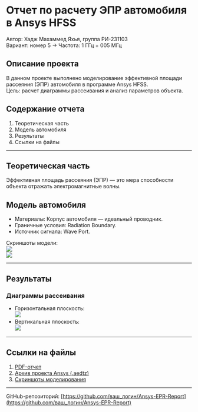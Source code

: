 # Отчет по расчету ЭПР автомобиля в Ansys HFSS  
Автор: Хадж Махаммед Яхья, группа РИ-231103  
Вариант: номер 5 → Частота: 1 ГГц + 005 МГц  

## Описание проекта  
В данном проекте выполнено моделирование эффективной площади рассеяния (ЭПР) автомобиля в программе Ansys HFSS.  
Цель: расчет диаграммы рассеивания и анализ параметров объекта.  

## Содержание отчета  
1. Теоретическая часть  
2. Модель автомобиля  
3. Результаты  
4. Ссылки на файлы  

---

## Теоретическая часть  
Эффективная площадь рассеяния (ЭПР) — это мера способности объекта отражать электромагнитные волны.

## Модель автомобиля  
- Материалы: Корпус автомобиля — идеальный проводник.  
- Граничные условия: Radiation Boundary.  
- Источник сигнала: Wave Port.  

Скриншоты модели:  
![](media/image2.png)  
![](media/image3.png)  

---

## Результаты  
### Диаграммы рассеивания  
- Горизонтальная плоскость:  
  ![](media/image13.png)  
- Вертикальная плоскость:  
  ![](media/image14.png)  

---

## Ссылки на файлы  
1. [PDF-отчет](epr_report.pdf)  
2. [Архив проекта Ansys (.aedtz)](project_archive.aedtz)  
3. [Скриншоты моделирования](media/)  

---

GitHub-репозиторий: [https://github.com/ваш_логин/Ansys-EPR-Report](https://github.com/ваш_логин/Ansys-EPR-Report)  
